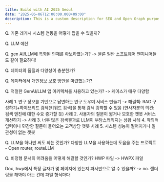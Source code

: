 ```yaml
---
title: Build with AI 2025 Seoul
date: "2025-06-06T12:00:00.000+09:00"
description: This is a custom description for SEO and Open Graph purposes, rather than the default generated excerpt. Simply add a description field to the frontmatter.
---
```


Q. 기존 레거시 시스템 연동을 어떻게 잡을 수 있을까?

Q. LLM 예산

Q. gen AI/LLM에 특화된 인재를 확보하였는가?
-> 물론 일반 소프트웨어 엔지니어들도 같이 필요하다!

Q. 데이터의 품질과 다양성이 충분한가?

Q. 데이터에서 개인정보 보호 방안을 마련했는가?

Q. 적절한 GenAI/LLM 앱 아키텍쳐를 사용하고 있는가?
-> 케이스가 매우 다양함

사례 1. 연구 정보를 기반으로 답변하는 연구 도우미 서비스 만들기 -> 해결책: RAG 구성하기+하이브리드 검색(키워드 검색)을 통해 검색 강화할 수 있음
(연사자분의 의견: 검색 엔진에 대한 수요 증가할 듯)
사례 2. 사용자의 질문이 짧거나 모호한 챗봇 서비스 개선하기 -> 
사례 3. 너무 많은 검색결과로 LLM이 부담스러워지는 상황 
사례 4. 악의적 입력이나 민감함 질문이 들어오는 고객상담 챗봇
사례 5. 시스템 성능이 떨어지거나 일관성이 없는 챗봇

Q. LLM을 하나만 써도 되는 것인가?
다양한 LLM을 사용하는데 도움을 주는 프로젝트 - Open router, routeLLM

Q. 비정형 문서의 어려움을 어떻게 해결할 것인가?
HWP 파일 -> HWPX 파일

Doc, hwp에서 특정 글자가 몇 페이지에 있는지 파서만으로 알 수 있을까? -> no. 렌더링을 해봐야 아는 건데 파일 형식마다 
